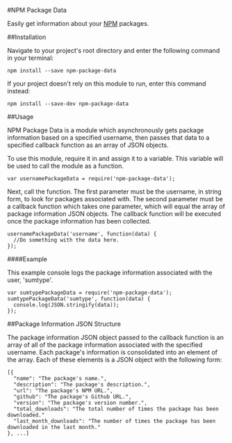 #NPM Package Data

Easily get information about your [NPM](https://npmjs.com) packages.

##Installation

Navigate to your project's root directory and enter the following command in your terminal:

`npm install --save npm-package-data`

If your project doesn't rely on this module to run, enter this command instead:

`npm install --save-dev npm-package-data`

##Usage

NPM Package Data is a module which asynchronously gets package information based on a specified username, then passes that data to a specified callback function as an array of JSON objects.

To use this module, require it in and assign it to a variable.  This variable will be used to call the module as a function.

`var usernamePackageData = require('npm-package-data');`

Next, call the function.  The first parameter must be the username, in string form, to look for packages associated with.  The second parameter must be a callback function which takes one parameter, which will equal the array of package information JSON objects.  The callback function will be executed once the package information has been collected.

    usernamePackageData('username', function(data) {
      //Do something with the data here.
    });

####Example

This example console logs the package information associated with the user, 'sumtype'.

    var sumtypePackageData = require('npm-package-data');
    sumtypePackageData('sumtype', function(data) {
      console.log(JSON.stringify(data));
    });

##Package Information JSON Structure

The package information JSON object passed to the callback function is an array of all of the package information associated with the specified username.  Each package's information is consolidated into an element of the array.  Each of these elements is a JSON object with the following form:

    [{
      "name": "The package's name.",
      "description": "The package's description.",
      "url": "The package's NPM URL.",
      "github": "The package's Github URL.",
      "version": "The package's version number.",
      "total_downloads": "The total number of times the package has been downloaded."
      "last_month_downloads": "The number of times the package has been downloaded in the last month."
    }, ...]
